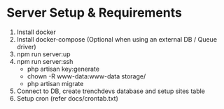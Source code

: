 # Server Setup & Requirements

1. Install docker
2. Install docker-compose (Optional when using an external DB / Queue driver)
3. npm run server:up 
4. npm run server:ssh
	- php artisan key:generate
    - chown -R www-data:www-data storage/
    - php artisan migrate 
6. Connect to DB, create trenchdevs database and setup sites table 
7. Setup cron (refer docs/crontab.txt)
